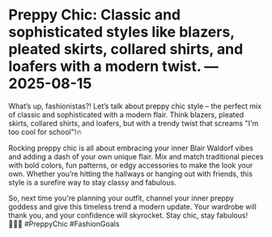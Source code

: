 # Preppy Chic: Classic and sophisticated styles like blazers, pleated skirts, collared shirts, and loafers with a modern twist. — 2025-08-15

What’s up, fashionistas?! Let’s talk about preppy chic style – the perfect mix of classic and sophisticated with a modern flair. Think blazers, pleated skirts, collared shirts, and loafers, but with a trendy twist that screams "I'm too cool for school"!🔥

Rocking preppy chic is all about embracing your inner Blair Waldorf vibes and adding a dash of your own unique flair. Mix and match traditional pieces with bold colors, fun patterns, or edgy accessories to make the look your own. Whether you’re hitting the hallways or hanging out with friends, this style is a surefire way to stay classy and fabulous.

So, next time you're planning your outfit, channel your inner preppy goddess and give this timeless trend a modern update. Your wardrobe will thank you, and your confidence will skyrocket. Stay chic, stay fabulous! 💁‍♀️✨ #PreppyChic #FashionGoals